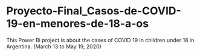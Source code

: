 # Proyecto-Final_Casos-de-COVID-19-en-menores-de-18-a-os
This Power Bi project is about the cases of COVID 19 in children under 18 in Argentina. (March 13 to May 19, 2020)
